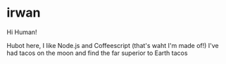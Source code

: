 # irwan

Hi Human!

Hubot here, I like Node.js and Coffeescript (that's waht I'm made of!)
I've had tacos on the moon and find the far superior to Earth tacos
